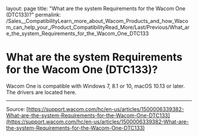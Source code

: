 layout: page
title: "What are the system Requirements for the Wacom One (DTC133)?"
permalink: /Sales__CompatibilityLearn_more_about_Wacom_Products_and_how_Wacom_can_help_your_/Product_CompatibilityRead_More/Last/Previous/What_are_the_system_Requirements_for_the_Wacom_One_DTC133

# What are the system Requirements for the Wacom One (DTC133)?

Wacom One is compatible with Windows 7, 8.1 or 10, macOS 10.13 or later. The drivers are located here.

---
Source: [https://support.wacom.com/hc/en-us/articles/1500006339382-What-are-the-system-Requirements-for-the-Wacom-One-DTC133](https://support.wacom.com/hc/en-us/articles/1500006339382-What-are-the-system-Requirements-for-the-Wacom-One-DTC133)

